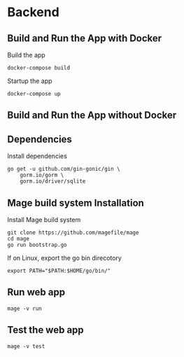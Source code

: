 # Backend

## Build and Run the App with Docker
Build the app
```
docker-compose build
```

Startup the app
```
docker-compose up
```

## Build and Run the App without Docker

## Dependencies
Install dependencies
```
go get -u github.com/gin-gonic/gin \ 
	gorm.io/gorm \
	gorm.io/driver/sqlite
```

## Mage build system Installation
Install Mage build system
```
git clone https://github.com/magefile/mage
cd mage
go run bootstrap.go
```
If on Linux, export the go bin direcotory
```
export PATH="$PATH:$HOME/go/bin/"
```

## Run web app
```
mage -v run
```

## Test the web app
```
mage -v test
```
